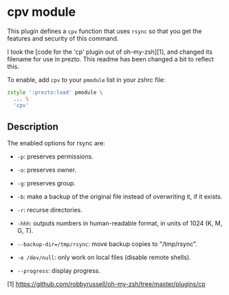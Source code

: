 # cpv module

This plugin defines a `cpv` function that uses `rsync` so that you
get the features and security of this command.

I took the [code for the 'cp' plugin out of oh-my-zsh][1], and changed
its filename for use in prezto.  This readme has been changed a bit to
reflect this.

To enable, add `cpv` to your `pmodule` list in your zshrc file:

```zsh
zstyle ':prezto:load' pmodule \
  ... \
  'cpv'
```

## Description

The enabled options for rsync are:

- `-p`: preserves permissions.

- `-o`: preserves owner.

* `-g`: preserves group.

* `-b`: make a backup of the original file instead of overwriting it, if it exists.

* `-r`: recurse directories.

* `-hhh`: outputs numbers in human-readable format, in units of 1024 (K, M, G, T).

* `--backup-dir=/tmp/rsync`: move backup copies to "/tmp/rsync".

* `-e /dev/null`: only work on local files (disable remote shells).

* `--progress`: display progress.

[1] https://github.com/robbyrussell/oh-my-zsh/tree/master/plugins/cp
